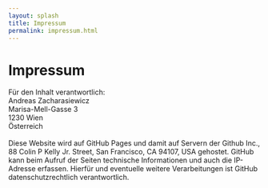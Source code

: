 ```yaml
---
layout: splash
title: Impressum
permalink: impressum.html
---
```

# Impressum

Für den Inhalt verantwortlich:<br />
Andreas Zacharasiewicz<br />
Marisa-Mell-Gasse 3<br />
1230 Wien<br />
Österreich<br />
<br />
Diese Website wird auf GitHub Pages und damit auf Servern der Github Inc., 88 Colin P Kelly Jr. Street, San Francisco, CA 94107, USA gehostet. GitHub kann beim Aufruf der Seiten technische Informationen und auch die IP-Adresse erfassen. Hierfür und eventuelle weitere Verarbeitungen ist GitHub datenschutzrechtlich verantwortlich.
